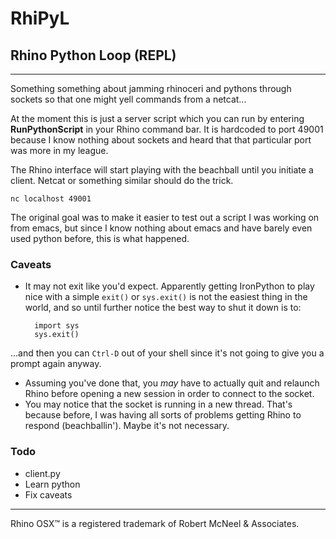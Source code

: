 # RhiPyL
## Rhino Python Loop (REPL) ##

---

Something something about jamming rhinoceri and pythons through sockets so that one might yell commands from a netcat...

At the moment this is just a server script which you can run by entering **RunPythonScript** in your Rhino command bar. It is hardcoded to port 49001 because I know nothing about sockets and heard that that particular port was more in my league.

The Rhino interface will start playing with the beachball until you initiate a client. Netcat or something similar should do the trick.

    nc localhost 49001

The original goal was to make it easier to test out a script I was working on from emacs, but since I know nothing about emacs and have barely even used python before, this is what happened.

### Caveats

- It may not exit like you'd expect. Apparently getting IronPython to play nice with a simple `exit()` or `sys.exit()` is not the easiest thing in the world, and so until further notice the best way to shut it down is to:

        import sys
        sys.exit()
...and then you can `Ctrl-D` out of your shell since it's not going to give you a prompt again anyway.
- Assuming you've done that, you *may* have to actually quit and relaunch Rhino before opening a new session in order to connect to the socket.
- You may notice that the socket is running in a new thread. That's because before, I was having all sorts of problems getting Rhino to respond (beachballin'). Maybe it's not necessary.

### Todo
- client.py
- Learn python
- Fix caveats

---

Rhino OSX™ is a registered trademark of Robert McNeel & Associates.